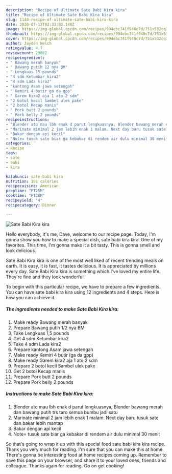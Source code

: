 ```yaml
---
description: "Recipe of Ultimate Sate Babi Kira kira"
title: "Recipe of Ultimate Sate Babi Kira kira"
slug: 1148-recipe-of-ultimate-sate-babi-kira-kira
date: 2020-07-12T02:33:03.148Z
image: https://img-global.cpcdn.com/recipes/994ebc741f940c7d/751x532cq70/sate-babi-kira-kira-foto-resep-utama.jpg
thumbnail: https://img-global.cpcdn.com/recipes/994ebc741f940c7d/751x532cq70/sate-babi-kira-kira-foto-resep-utama.jpg
cover: https://img-global.cpcdn.com/recipes/994ebc741f940c7d/751x532cq70/sate-babi-kira-kira-foto-resep-utama.jpg
author: Jayden Welch
ratingvalue: 4.7
reviewcount: 29802
recipeingredient:
- " Bawang merah banyak"
- " Bawang putih 12 nya BM"
- " Lengkuas 15 pounds"
- "4 sdm Ketumbar kira2"
- "4 sdm Lada kira2"
- "kantong Asam jawa setengah"
- " Kemiri 4 butir ga da gpp"
- " Garem kira2 aja 1 ato 2 sdm"
- "2 botol kecil Sambel ulek pake"
- "2 botol Kecap manis"
- " Pork butt 2 pounds"
- " Pork belly 2 pounds"
recipeinstructions:
- "Blender ato mau lbh enak d parut lengkuasnya, Blender bawang merah dan bawang putih trs taro semua bumbu jadi satu"
- "Marinate minimal 2 jam lebih enak 1 malam. Next day baru tusuk sate dan bakar lebih mantap"
- "Bakar dengan api kecil"
- "Note= tusuk sate biar ga kebakar di rendem air dulu minimal 30 menit"
categories:
- Recipe
tags:
- sate
- babi
- kira

katakunci: sate babi kira 
nutrition: 191 calories
recipecuisine: American
preptime: "PT25M"
cooktime: "PT38M"
recipeyield: "4"
recipecategory: Dinner

---
```



![Sate Babi Kira kira](https://img-global.cpcdn.com/recipes/994ebc741f940c7d/751x532cq70/sate-babi-kira-kira-foto-resep-utama.jpg)

Hello everybody, it's me, Dave, welcome to our recipe page. Today, I'm gonna show you how to make a special dish, sate babi kira kira. One of my favorites. This time, I'm gonna make it a bit tasty. This is gonna smell and look delicious.



Sate Babi Kira kira is one of the most well liked of recent trending meals on earth. It is easy, it is fast, it tastes delicious. It is appreciated by millions every day. Sate Babi Kira kira is something which I've loved my entire life. They're fine and they look wonderful.


To begin with this particular recipe, we have to prepare a few ingredients. You can have sate babi kira kira using 12 ingredients and 4 steps. Here is how you can achieve it.

<!--inarticleads1-->

##### The ingredients needed to make Sate Babi Kira kira:

1. Make ready  Bawang merah banyak
1. Prepare  Bawang putih 1/2 nya BM
1. Take  Lengkuas 1,5 pounds
1. Get 4 sdm Ketumbar kira2
1. Take 4 sdm Lada kira2
1. Prepare kantong Asam jawa setengah
1. Make ready  Kemiri 4 butir (ga da gpp)
1. Make ready  Garem kira2 aja 1 ato 2 sdm
1. Prepare 2 botol kecil Sambel ulek pake
1. Get 2 botol Kecap manis
1. Prepare  Pork butt 2 pounds
1. Prepare  Pork belly 2 pounds




<!--inarticleads2-->

##### Instructions to make Sate Babi Kira kira:

1. Blender ato mau lbh enak d parut lengkuasnya, Blender bawang merah dan bawang putih trs taro semua bumbu jadi satu
1. Marinate minimal 2 jam lebih enak 1 malam. Next day baru tusuk sate dan bakar lebih mantap
1. Bakar dengan api kecil
1. Note= tusuk sate biar ga kebakar di rendem air dulu minimal 30 menit




So that's going to wrap it up with this special food sate babi kira kira recipe. Thank you very much for reading. I'm sure that you can make this at home. There's gonna be interesting food at home recipes coming up. Remember to save this page on your browser, and share it to your loved ones, friends and colleague. Thanks again for reading. Go on get cooking!
